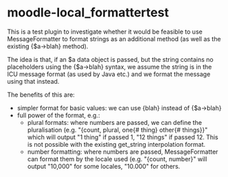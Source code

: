 # moodle-local_formattertest

This is a test plugin to investigate whether it would be feasible to use MessageFormatter to
format strings as an additional method (as well as the existing {$a->blah} method).

The idea is that, if an $a data object is passed, but the string contains no placeholders using the {$a->blah}
syntax, we assume the string is in the ICU message format (as used by Java etc.) and we format the message using
that instead.

The benefits of this are:

* simpler format for basic values: we can use {blah} instead of {$a->blah}
* full power of the format, e.g.:
  *  plural formats: where numbers are passed, we can define the pluralisation (e.g. "{count, plural, one{# thing} other{# things}}"
   which will output "1 thing" if passed 1, "12 things" if passed 12. This is not possible with the existing get_string 
   interpolation format.
  * number formatting: where numbers are passed, MessageFormatter can format them by the locale used (e.g. "{count, number}" will 
    output "10,000" for some locales, "10.000" for others.
